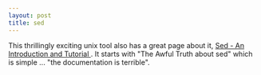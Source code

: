 ```yaml
---
layout: post
title: sed 
---
```



This thrillingly exciting unix tool also has a great page about it, <a href="http://www.grymoire.com/Unix/Sed.html">Sed - An Introduction and Tutorial </a>. It starts with "The Awful Truth about sed" which is simple ... "the documentation is terrible".
